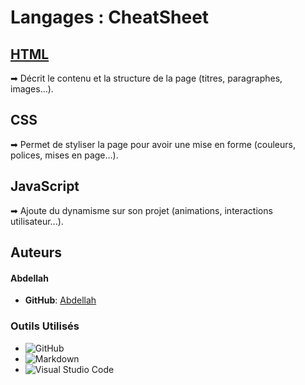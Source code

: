 
# Langages : CheatSheet 

## [HTML](HTML.md)

➡ Décrit le contenu et la structure de la page (titres, paragraphes, images…).

## CSS

➡ Permet de styliser la page pour avoir une mise en forme (couleurs, polices, mises en page…).

## JavaScript

➡ Ajoute du dynamisme sur son projet (animations, interactions utilisateur...).

## Auteurs 

#### Abdellah

- **GitHub**: [Abdellah](https://github.com/abdellah59)


### Outils Utilisés

- ![GitHub](https://img.shields.io/badge/github-%23121011.svg?style=for-the-badge&logo=github&logoColor=white)
- ![Markdown](https://img.shields.io/badge/markdown-%23000000.svg?style=for-the-badge&logo=markdown&logoColor=white)
- ![Visual Studio Code](https://img.shields.io/badge/Visual%20Studio%20Code-0078d7.svg?style=for-the-badge&logo=visual-studio-code&logoColor=white)
